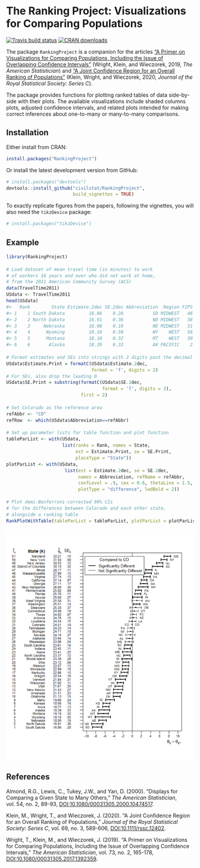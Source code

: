 
<!-- README.md is generated from README.Rmd. Please edit that file -->

# The Ranking Project: Visualizations for Comparing Populations

<!-- badges: start -->

[![Travis build
status](https://travis-ci.com/civilstat/RankingProject.svg?branch=master)](https://travis-ci.com/civilstat/RankingProject)
[![CRAN
downloads](https://cranlogs.r-pkg.org/badges/RankingProject)](https://cran.r-project.org/package=RankingProject)
<!-- badges: end -->

The package `RankingProject` is a companion for the articles [“A Primer
on Visualizations for Comparing Populations, Including the Issue of
Overlapping Confidence
Intervals”](https://doi.org/10.1080/00031305.2017.1392359) (Wright,
Klein, and Wieczorek, 2019, *The American Statistician*) and [“A Joint
Confidence Region for an Overall Ranking of
Populations”](https://doi.org/10.1111/rssc.12402) (Klein, Wright, and
Wieczorek, 2020, *Journal of the Royal Statistical Society: Series C*).

The package provides functions for plotting ranked tables of data
side-by-side with their plots. The available visualizations include
shaded columns plots, adjusted confidence intervals, and related plots
intended for making correct inferences about one-to-many or many-to-many
comparisons.

## Installation

Either install from CRAN:

``` r
install.packages("RankingProject")
```

Or install the latest development version from GitHub:

``` r
# install.packages("devtools")
devtools::install_github("civilstat/RankingProject",
                         build_vignettes = TRUE)
```

To exactly replicate figures from the papers, following the vignettes,
you will also need the `tikzDevice` package:

``` r
# install.packages("tikzDevice")
```

## Example

``` r
library(RankingProject)

# Load dataset of mean travel time (in minutes) to work
# of workers 16 years and over who did not work at home,
# from the 2011 American Community Survey (ACS)
data(TravelTime2011)
USdata <- TravelTime2011
head(USdata)
#>   Rank        State Estimate.2dec SE.2dec Abbreviation  Region FIPS
#> 1    1 South Dakota         16.86    0.28           SD MIDWEST   46
#> 2    2 North Dakota         16.91    0.36           ND MIDWEST   38
#> 3    3     Nebraska         18.06    0.19           NE MIDWEST   31
#> 4    4      Wyoming         18.10    0.50           WY    WEST   56
#> 5    5      Montana         18.18    0.32           MT    WEST   30
#> 6    6       Alaska         18.39    0.33           AK PACIFIC    2

# Format estimates and SEs into strings with 2 digits past the decimal
USdata$Estimate.Print = formatC(USdata$Estimate.2dec,
                                format = 'f', digits = 2)
# For SEs, also drop the leading 0
USdata$SE.Print = substring(formatC(USdata$SE.2dec,
                                    format = 'f', digits = 2),
                            first = 2)

# Set Colorado as the reference area
refAbbr <- "CO"
refRow  <- which(USdata$Abbreviation==refAbbr)

# Set up parameter lists for table function and plot function
tableParList <- with(USdata,
                     list(ranks = Rank, names = State,
                          est = Estimate.Print, se = SE.Print,
                          placeType = "State"))
plotParList <- with(USdata,
                      list(est = Estimate.2dec, se = SE.2dec,
                           names = Abbreviation, refName = refAbbr,
                           confLevel = .9, cex = 0.6, thetaLine = 1.5,
                           plotType = "difference", lwdBold = 2))

# Plot demi-Bonferroni-corrected 90% CIs
# for the differences between Colorado and each other state,
# alongside a ranking table
RankPlotWithTable(tableParList = tableParList, plotParList = plotParList)
```

![](README-unnamed-chunk-5-1.png)<!-- -->

## References

Almond, R.G., Lewis, C., Tukey, J.W., and Yan, D. (2000). “Displays for
Comparing a Given State to Many Others,” *The American Statistician*,
vol. 54, no. 2, 89-93, <DOI:10.1080/00031305.2000.10474517>.

Klein, M., Wright, T., and Wieczorek, J. (2020). “A Joint Confidence
Region for an Overall Ranking of Populations,” *Journal of the Royal
Statistical Society: Series C*, vol. 69, no. 3, 589-606,
<DOI:10.1111/rssc.12402>.

Wright, T., Klein, M., and Wieczorek, J. (2019). “A Primer on
Visualizations for Comparing Populations, Including the Issue of
Overlapping Confidence Intervals,” *The American Statistician*, vol. 73,
no. 2, 165-178, <DOI:10.1080/00031305.2017.1392359>.
